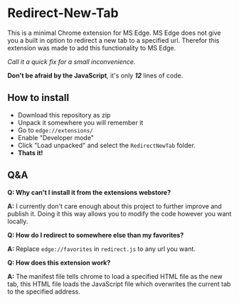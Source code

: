 # Redirect-New-Tab

This is a minimal Chrome extension for MS Edge. MS Edge does not give you a built in option to redirect a new tab to a specified url. Therefor this extension was made to add this functionality to MS Edge. 

*Call it a quick fix for a small inconvenience.*

**Don't be afraid by the JavaScript**, it's only ***12*** lines of code.

## How to install

- Download this repository as zip
- Unpack it somewhere you will remember it
- Go to `edge://extensions/`
- Enable "Developer mode"
- Click "Load unpacked" and select the `RedirectNewTab` folder.
- **Thats it!**

## Q&A

**Q: Why can't I install it from the extensions webstore?**

**A:** I currently don't care enough about this project to further improve and publish it. Doing it this way allows you to modify the code however you want locally.

**Q: How do I redirect to somewhere else than my favorites?**

**A:** Replace `edge://favorites` in `redirect.js` to any url you want.

**Q: How does this extension work?**

**A:** The manifest file tells chrome to load a specified HTML file as the new tab, this HTML file loads the JavaScript file which overwrites the current tab to the specified address.
